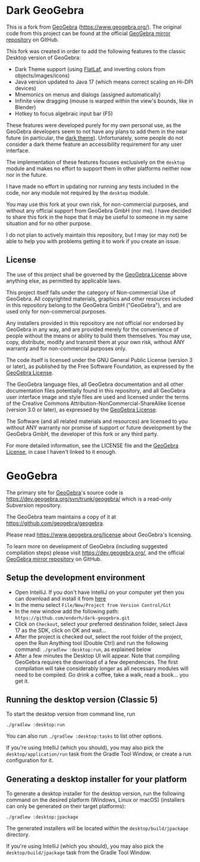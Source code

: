 # Dark GeoGebra

This is a fork from [GeoGebra](https://www.geogebra.org/) (https://www.geogebra.org/). The original code from this
project can be found at the official
[GeoGebra mirror repository](https://github.com/geogebra/geogebra) on GitHub.

This fork was created in order to add the following features to the classic Desktop version
of GeoGebra:

- Dark Theme support (using [FlatLaf](https://github.com/JFormDesigner/FlatLaf), and inverting colors from objects/images/icons)
- Java version updated to Java 17 (which means correct scaling on Hi-DPI devices)
- Mnemonics on menus and dialogs (assigned automatically)
- Infinite view dragging (mouse is warped within the view's bounds, like in Blender)
- Hotkey to focus algebraic input bar (F5)

These features were developed purely for my own personal use, as the GeoGebra developers
seem to not have any plans to add them in the near future (in particular, the
[dark theme](https://help.geogebra.org/topic/black-theme-inverse-to-the-default)).
Unfortunately, some people do not consider a dark theme feature an accessibility
requirement for any user interface.

The implementation of these features focuses exclusively on the `desktop`
module and makes no effort to support them in other platforms neither now
nor in the future.

I have made no effort in updating nor running any tests included in the code,
nor any module not required by the `desktop` module.

You may use this fork at your own risk, for non-commercial purposes, and without any
official support from GeoGebra GmbH (nor me). I have decided to share this fork in the
hope that it may be useful to someone in my same situation and for no other purpose.

I do not plan to actively maintain this repository, but I may (or may not) be able
to help you with problems getting it to work if you create an issue.

## License
The use of this project shall be governed by the
[GeoGebra License](https://www.geogebra.org/license) above anything else, as permitted
by applicable laws.

This project itself falls under the category of Non-commercial Use of GeoGebra.
All copyrighted materials, graphics and other resources included in this repository
belong to the GeoGebra GmbH ("GeoGebra"), and are used only for non-commercial purposes.

Any installers provided in this repository are not official nor endorsed by GeoGebra
in any way, and are provided merely for the convenience of people without the means
or ability to build them themselves. You may use, copy, distribute, modify and transmit
them at your own risk, without ANY warranty and for non-commercial purposes only.

The code itself is licensed under the GNU General Public License (version 3 or later),
as published by the Free Software Foundation, as expressed by the
[GeoGebra License](https://www.geogebra.org/license).

The GeoGebra language files, all GeoGebra documentation and all other documentation files
potentially found in this repository, and all GeoGebra user interface image and style
files are used and licensed under the terms of the Creative Commons
Attribution-NonCommercial-ShareAlike license (version 3.0 or later), as expressed by the
[GeoGebra License](https://www.geogebra.org/license).

The Software (and all related materials and resources) are licensed to you without ANY
warranty nor promise of support or future development by the GeoGebra GmbH, the developer
of this fork or any third party.

For more detailed information, see the LICENSE file and the
[GeoGebra License](https://www.geogebra.org/license), in case I haven't linked to it enough.

# GeoGebra

The primary site for [GeoGebra](https://www.geogebra.org)'s source code is
https://dev.geogebra.org/svn/trunk/geogebra/ which
is a read-only Subversion repository.

The GeoGebra team maintains a copy of it
at https://github.com/geogebra/geogebra.

Please read https://www.geogebra.org/license about GeoGebra's licensing.

To learn more on development of GeoGebra (including suggested compilation
steps) please visit https://dev.geogebra.org/, and the official
[GeoGebra mirror repository](https://github.com/geogebra/geogebra) on GitHub.

## Setup the development environment

* Open IntelliJ. If you don't have IntelliJ on your computer yet
  then you can download and install it from [here](https://www.jetbrains.com/idea/download)
* In the menu select `File/New/Project from Version Control/Git`
* In the new window add the following path: `https://github.com/endorh/dark-geogebra.git`
* Click on `Checkout`, select your preferred destination folder, select Java 17 as the SDK,
  click on OK and wait…
* After the project is checked out, select the root folder of the project,
  open the Run Anything tool (Double Ctrl) and run the following command:
  `./gradlew :desktop:run`, as explained below
* After a few minutes the Desktop UI will appear. Note that compiling GeoGebra requires
  the download of a few dependencies. The first compilation will take considerably longer
  as all necessary modules will need to be compiled. Go drink a coffee, take a walk, read
  a book... you get it.

## Running the desktop version (Classic 5)
To start the desktop version from command line, run

```
./gradlew :desktop:run
```
You can also run `./gradlew :desktop:tasks` to list other options.

If you're using IntelliJ (which you should), you may also pick the
`desktop/application/run` task from the Gradle Tool Window, or create a
run configuration for it. 

## Generating a desktop installer for your platform
To generate a desktop installer for the desktop version, run the following command
on the desired platform (Windows, Linux or macOS) (installers can only be generated
on their target platforms):

```
./gradlew :desktop:jpackage
```
The generated installers will be located within the `desktop/build/jpackage` directory.

If you're using IntelliJ (which you should), you may also pick the `desktop/build/jpackage`
task from the Gradle Tool Window.
